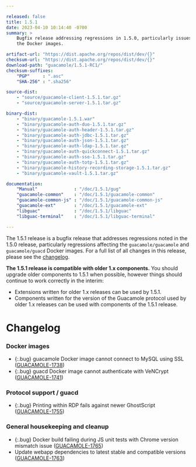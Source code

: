 ```yaml
---

released: false
title: 1.5.1
date: 2023-04-10 10:14:40 -0700
summary: >
    Bugfix release addressing regressions in 1.5.0, particularly issues with
    the Docker images.

artifact-url: "https://dist.apache.org/repos/dist/dev/{}"
checksum-url: "https://dist.apache.org/repos/dist/dev/{}"
download-path: "guacamole/1.5.1-RC1/"
checksum-suffixes:
    "PGP"     : ".asc"
    "SHA-256" : ".sha256"

source-dist:
    - "source/guacamole-client-1.5.1.tar.gz"
    - "source/guacamole-server-1.5.1.tar.gz"

binary-dist:
    - "binary/guacamole-1.5.1.war"
    - "binary/guacamole-auth-duo-1.5.1.tar.gz"
    - "binary/guacamole-auth-header-1.5.1.tar.gz"
    - "binary/guacamole-auth-jdbc-1.5.1.tar.gz"
    - "binary/guacamole-auth-json-1.5.1.tar.gz"
    - "binary/guacamole-auth-ldap-1.5.1.tar.gz"
    - "binary/guacamole-auth-quickconnect-1.5.1.tar.gz"
    - "binary/guacamole-auth-sso-1.5.1.tar.gz"
    - "binary/guacamole-auth-totp-1.5.1.tar.gz"
    - "binary/guacamole-history-recording-storage-1.5.1.tar.gz"
    - "binary/guacamole-vault-1.5.1.tar.gz"

documentation:
    "Manual"              : "/doc/1.5.1/gug"
    "guacamole-common"    : "/doc/1.5.1/guacamole-common"
    "guacamole-common-js" : "/doc/1.5.1/guacamole-common-js"
    "guacamole-ext"       : "/doc/1.5.1/guacamole-ext"
    "libguac"             : "/doc/1.5.1/libguac"
    "libguac-terminal"    : "/doc/1.5.1/libguac-terminal"

---
```


The 1.5.1 release is a bugfix release that addresses regressions noted in the
1.5.0 release, particularly regressions affecting the `guacamole/guacamole` and
`guacamole/guacd` Docker images. For a full list of all changes in this
release, please see the [changelog](#changelog).

**The 1.5.1 release is compatible with older 1.x components.** You should
upgrade older components to 1.5.1 when possible, however things should continue
to work correctly in the interim:

* Extensions written for older 1.x releases can be used by 1.5.1.
* Components written for the version of the Guacamole protocol used by older
  1.x releases can be used with components of the 1.5.1 release.


Changelog
=========

### Docker images

 * {:.bug} guacamole Docker image cannot connect to MySQL using SSL ([GUACAMOLE-1738](https://issues.apache.org/jira/browse/GUACAMOLE-1738))
 * {:.bug} guacd Docker image cannot authenticate with VeNCrypt ([GUACAMOLE-1741](https://issues.apache.org/jira/browse/GUACAMOLE-1741))

### Protocol support / guacd

 * {:.bug} Printing within RDP fails against newer GhostScript ([GUACAMOLE-1755](https://issues.apache.org/jira/browse/GUACAMOLE-1755))

### General housekeeping and cleanup

 * {:.bug} Docker build failing during JS unit tests with Chrome version mismatch issue ([GUACAMOLE-1765](https://issues.apache.org/jira/browse/GUACAMOLE-1765))
 * Update webapp dependencies to latest stable and compatible versions ([GUACAMOLE-1763](https://issues.apache.org/jira/browse/GUACAMOLE-1763))
                                                                                                                                                    
